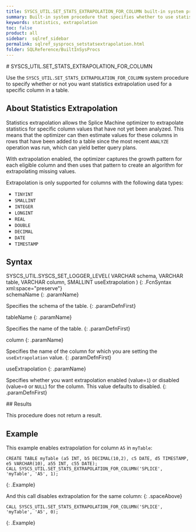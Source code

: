 ```yaml
---
title: SYSCS_UTIL.SET_STATS_EXTRAPOLATION_FOR_COLUMN built-in system procedure
summary: Built-in system procedure that specifies whether to use statistics extrapolation for the column.
keywords: statistics, extrapolation
toc: false
product: all
sidebar:  sqlref_sidebar
permalink: sqlref_sysprocs_setstatsextrapolation.html
folder: SQLReference/BuiltInSysProcs
---
```

<section>
<div class="TopicContent" data-swiftype-index="true" markdown="1">
# SYSCS_UTIL.SET_STATS_EXTRAPOLATION_FOR_COLUMN

Use the `SYSCS_UTIL.SET_STATS_EXTRAPOLATION_FOR_COLUMN` system procedure to specify whether or not you want statistics extrapolation used for a specific column in a table.

## About Statistics Extrapolation
Statistics extrapolation allows the Splice Machine optimizer to extrapolate statistics for specific column values that have not yet been analyzed. This means that the optimizer can then estimate values for these columns in rows that have been added to a table since the most recent `ANALYZE` operation was run, which can yield better query plans.

With extrapolation enabled, the optimizer captures the growth pattern for each eligible column and then uses that pattern to create an algorithm for extrapolating missing values.

Extrapolation is only supported for columns with the following data types:
* `TINYINT`
* `SMALLINT`
* `INTEGER`
* `LONGINT`
* `REAL`
* `DOUBLE`
* `DECIMAL`
* `DATE`
* `TIMESTAMP`

## Syntax

<div class="fcnWrapperWide" markdown="1">
    SYSCS_UTIL.SYSCS_SET_LOGGER_LEVEL( VARCHAR schema,
                                       VARCHAR table,
                                       VARCHAR column,
                                       SMALLINT useExtrapolation )
{: .FcnSyntax xml:space="preserve"}

</div>
<div class="paramList" markdown="1">
schemaName
{: .paramName}

Specifies the schema of the table.
{: .paramDefnFirst}

tableName
{: .paramName}

Specifies the name of the table.
{: .paramDefnFirst}

column
{: .paramName}

Specifies the name of the column for which you are setting the `useExtrapolation` value.
{: .paramDefnFirst}

useExtrapolation
{: .paramName}

Specifies whether you want extrapolation enabled (value=`1`) or disabled (value=`0` or `NULL`) for the column. This value defaults to disabled.
{: .paramDefnFirst}

</div>
## Results

This procedure does not return a result.


## Example

This example enables extrapolation for column `A5` in `myTable`:
```
CREATE TABLE myTable (a5 INT, b5 DECIMAL(10,2), c5 DATE, d5 TIMESTAMP, e5 VARCHAR(10), a55 INT, c55 DATE);
CALL SYSCS_UTIL.SET_STATS_EXTRAPOLATION_FOR_COLUMN('SPLICE', 'myTable', 'A5', 1);
```
{: .Example}

And this call disables extrapolation for the same column:
{: .spaceAbove}

```
CALL SYSCS_UTIL.SET_STATS_EXTRAPOLATION_FOR_COLUMN('SPLICE', 'myTable', 'A5', 0);
```
{: .Example}


</div>
</section>
